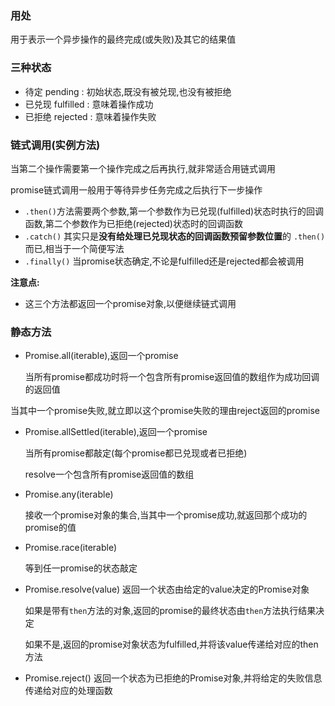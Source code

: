 ### 用处

用于表示一个异步操作的最终完成(或失败)及其它的结果值

### 三种状态

- 待定 pending : 初始状态,既没有被兑现,也没有被拒绝
- 已兑现 fulfilled : 意味着操作成功
- 已拒绝 rejected : 意味着操作失败

### 链式调用(实例方法)

当第二个操作需要第一个操作完成之后再执行,就非常适合用链式调用

promise链式调用一般用于等待异步任务完成之后执行下一步操作

- `.then()`方法需要两个参数,第一个参数作为已兑现(fulfilled)状态时执行的回调函数,第二个参数作为已拒绝(rejected)状态时的回调函数
- `.catch()` 其实只是**没有给处理已兑现状态的回调函数预留参数位置**的 `.then()` 而已,相当于一个简便写法
- `.finally()` 当promise状态确定,不论是fulfilled还是rejected都会被调用

**注意点:**

- 这三个方法都返回一个promise对象,以便继续链式调用

### 静态方法

- Promise.all(iterable),返回一个promise

  当所有promise都成功时将一个包含所有promise返回值的数组作为成功回调的返回值

​	   当其中一个promise失败,就立即以这个promise失败的理由reject返回的promise

- Promise.allSettled(iterable),返回一个promise

  当所有promise都敲定(每个promise都已兑现或者已拒绝)

  resolve一个包含所有promise返回值的数组

- Promise.any(iterable)

  接收一个promise对象的集合,当其中一个promise成功,就返回那个成功的promise的值

- Promise.race(iterable)

  等到任一promise的状态敲定

- Promise.resolve(value) 返回一个状态由给定的value决定的Promise对象

  如果是带有`then`方法的对象,返回的promise的最终状态由`then`方法执行结果决定

  如果不是,返回的promise对象状态为fulfilled,并将该value传递给对应的then方法

- Promise.reject() 返回一个状态为已拒绝的Promise对象,并将给定的失败信息传递给对应的处理函数